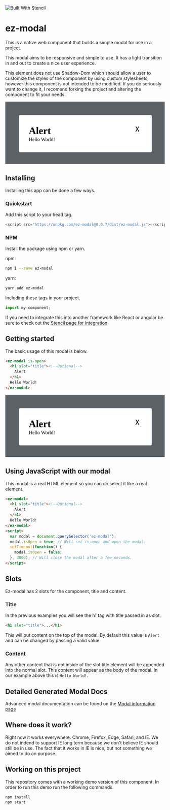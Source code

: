 ![Built With Stencil](https://img.shields.io/badge/-Built%20With%20Stencil-16161d.svg?logo=data%3Aimage%2Fsvg%2Bxml%3Bbase64%2CPD94bWwgdmVyc2lvbj0iMS4wIiBlbmNvZGluZz0idXRmLTgiPz4KPCEtLSBHZW5lcmF0b3I6IEFkb2JlIElsbHVzdHJhdG9yIDE5LjIuMSwgU1ZHIEV4cG9ydCBQbHVnLUluIC4gU1ZHIFZlcnNpb246IDYuMDAgQnVpbGQgMCkgIC0tPgo8c3ZnIHZlcnNpb249IjEuMSIgaWQ9IkxheWVyXzEiIHhtbG5zPSJodHRwOi8vd3d3LnczLm9yZy8yMDAwL3N2ZyIgeG1sbnM6eGxpbms9Imh0dHA6Ly93d3cudzMub3JnLzE5OTkveGxpbmsiIHg9IjBweCIgeT0iMHB4IgoJIHZpZXdCb3g9IjAgMCA1MTIgNTEyIiBzdHlsZT0iZW5hYmxlLWJhY2tncm91bmQ6bmV3IDAgMCA1MTIgNTEyOyIgeG1sOnNwYWNlPSJwcmVzZXJ2ZSI%2BCjxzdHlsZSB0eXBlPSJ0ZXh0L2NzcyI%2BCgkuc3Qwe2ZpbGw6I0ZGRkZGRjt9Cjwvc3R5bGU%2BCjxwYXRoIGNsYXNzPSJzdDAiIGQ9Ik00MjQuNywzNzMuOWMwLDM3LjYtNTUuMSw2OC42LTkyLjcsNjguNkgxODAuNGMtMzcuOSwwLTkyLjctMzAuNy05Mi43LTY4LjZ2LTMuNmgzMzYuOVYzNzMuOXoiLz4KPHBhdGggY2xhc3M9InN0MCIgZD0iTTQyNC43LDI5Mi4xSDE4MC40Yy0zNy42LDAtOTIuNy0zMS05Mi43LTY4LjZ2LTMuNkgzMzJjMzcuNiwwLDkyLjcsMzEsOTIuNyw2OC42VjI5Mi4xeiIvPgo8cGF0aCBjbGFzcz0ic3QwIiBkPSJNNDI0LjcsMTQxLjdIODcuN3YtMy42YzAtMzcuNiw1NC44LTY4LjYsOTIuNy02OC42SDMzMmMzNy45LDAsOTIuNywzMC43LDkyLjcsNjguNlYxNDEuN3oiLz4KPC9zdmc%2BCg%3D%3D&colorA=16161d&style=flat-square)

# ez-modal
This is a native web component that builds a simple modal for use in a project.

This modal aims to be responsive and simple to use.  It has a light transition in and out to create a nice user experience.

This element does not use Shadow-Dom which should allow a user to customize the styles of the component by using custom stylesheets, however this component is not intended to be modified.  If you do seriously want to change it, I recomend forking the project and altering the component to fit your needs.

![Modal](./images/ez-modal.png)

## Installing
Installing this app can be done a few ways.

### Quickstart
Add this script to your head tag.
```javascript
<script src="https://unpkg.com/ez-modal@0.0.7/dist/ez-modal.js"></script>
```

### NPM
Install the package using npm or yarn.

npm:

```bash
npm i --save ez-modal
```

yarn:

```bash
yarn add ez-modal
```

Including these tags in your project.
```javascript
import my-component;
```

If you need to integrate this into another framework like React or angular be sure to check out the [Stencil page for integration](https://stenciljs.com/docs/overview).

## Getting started
The basic usage of this modal is below.
```html
<ez-modal is-open>
  <h1 slot="title"><!--Optional-->
    Alert
  </h1>
  Hello World!
</ez-modal>
```
![Modal](./images/ez-modal.png)

## Using JavaScript with our modal
This modal is a real HTML element so you can do select it like a real element.
```html
<ez-modal>
  <h1 slot="title"><!--Optional-->
    Alert
  </h1>
  Hello World!
</ez-modal>
<script>
  var modal = document.querySelector('ez-modal');
  modal.isOpen = true; // Will set is-open and open the modal.
  setTimeout(function() {
    modal.isOpen = false;
  }, 3000); // Will close the modal after a few seconds.
</script>
```

## Slots

Ez-modal has 2 slots for the component, title and content.

### Title
In the previous examples you will see the h1 tag with title passed in as slot.
```html
<h1 slot="title">...</h1>
```
This will put content on the top of the modal.  By default this value is `Alert` and can be changed by passing a valid value.

### Content
Any other content that is not inside of the slot title element will be appended into the normal slot.  This content will appear as the body of the modal.  In our example above this is `Hello World!`.

## Detailed Generated Modal Docs
Advanced modal documentation can be found on the [Modal information page](./src/components/readme.md)

## Where does it work?
Right now it works everywhere.
Chrome, Firefox, Edge, Safari, and IE.  We do not indend to support IE long term because we don't believe IE should still be in use.  The fact that it works in IE is nice, but not something we aimed to do on purpose.

## Working on this project 
This repository comes with a working demo version of this component.  In order to run this demo run the following commands.

```bash
npm install
npm start
```
